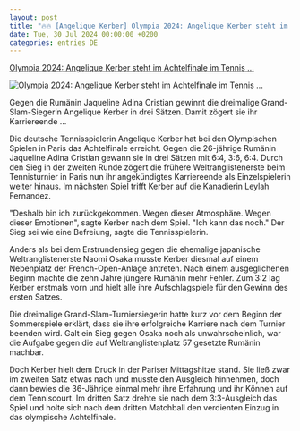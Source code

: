 ```yaml
---
layout: post
title: "🔥🔥 [Angelique Kerber] Olympia 2024: Angelique Kerber steht im Achtelfinale im Tennis ..."
date: Tue, 30 Jul 2024 00:00:00 +0200
categories: entries DE
---
```

[Olympia 2024: Angelique Kerber steht im Achtelfinale im Tennis ...](https://www.zeit.de/sport/2024-07/olympische-spiele-2024-tennis-angelique-kerber-jaqueline-adina-christian)

![Olympia 2024: Angelique Kerber steht im Achtelfinale im Tennis ...](https://img.zeit.de/sport/2024-07/olympia-tennis-angelique-kerber-jaqueline-adina-christian/wide__1300x731)

Gegen die Rumänin Jaqueline Adina Cristian gewinnt die dreimalige Grand-Slam-Siegerin Angelique Kerber in drei Sätzen. Damit zögert sie ihr Karriereende ...

Die deutsche Tennisspielerin Angelique Kerber hat bei den Olympischen Spielen in Paris das Achtelfinale erreicht. Gegen die 26-jährige Rumänin Jaqueline Adina Cristian gewann sie in drei Sätzen mit 6:4, 3:6, 6:4. Durch den Sieg in der zweiten Runde zögert die frühere Weltranglistenerste beim Tennisturnier in Paris nun ihr angekündigtes Karriereende als Einzelspielerin weiter hinaus. Im nächsten Spiel trifft Kerber auf die Kanadierin Leylah Fernandez.



"Deshalb bin ich zurückgekommen. Wegen dieser Atmosphäre. Wegen dieser Emotionen", sagte Kerber nach dem Spiel. "Ich kann das noch." Der Sieg sei wie eine Befreiung, sagte die Tennisspielerin.



Anders als bei dem Erstrundensieg gegen die ehemalige japanische Weltranglistenerste Naomi Osaka musste Kerber diesmal auf einem Nebenplatz der French-Open-Anlage antreten. Nach einem ausgeglichenen Beginn machte die zehn Jahre jüngere Rumänin mehr Fehler. Zum 3:2 lag Kerber erstmals vorn und hielt alle ihre Aufschlagspiele für den Gewinn des ersten Satzes.



Die dreimalige Grand-Slam-Turniersiegerin hatte kurz vor dem Beginn der Sommerspiele erklärt, dass sie ihre erfolgreiche Karriere nach dem Turnier beenden wird. Galt ein Sieg gegen Osaka noch als unwahrscheinlich, war die Aufgabe gegen die auf Weltranglistenplatz 57 gesetzte Rumänin machbar.

Doch Kerber hielt dem Druck in der Pariser Mittagshitze stand. Sie ließ zwar im zweiten Satz etwas nach und musste den Ausgleich hinnehmen, doch dann bewies die 36-Jährige einmal mehr ihre Erfahrung und ihr Können auf dem Tenniscourt. Im dritten Satz drehte sie nach dem 3:3-Ausgleich das Spiel und holte sich nach dem dritten Matchball den verdienten Einzug in das olympische Achtelfinale.



